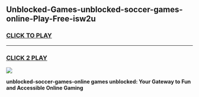 
## Unblocked-Games-unblocked-soccer-games-online-Play-Free-isw2u
<h3>
<a href="https://premium76.site?title=unblocked-soccer-games-online&ref=09A">CLICK TO PLAY</a></h3>
<hr>

<h3>
<a href="https://premium76.site?title=unblocked-soccer-games-online&ref=09A">CLICK 2 PLAY</a>
  
</h3>

<a href="https://premium76.site?title=unblocked-soccer-games-online&ref=09A"><img src="https://clearcache.store/games.png"></a>


**unblocked-soccer-games-online games unblocked: Your Gateway to Fun and Accessible Online Gaming**

